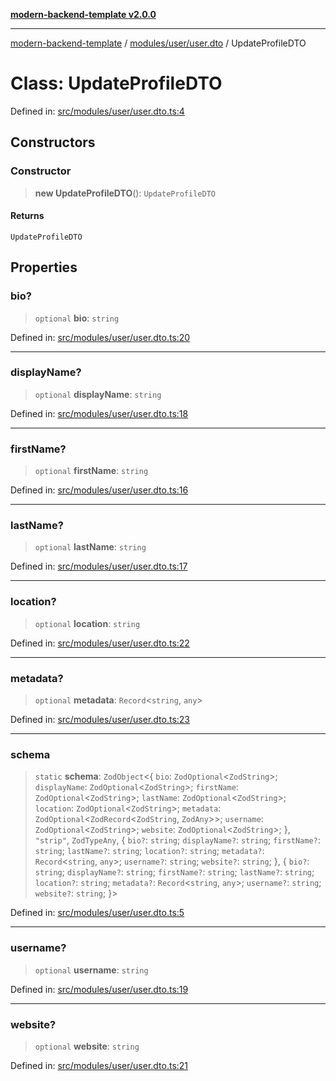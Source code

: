 [**modern-backend-template v2.0.0**](../../../../README.md)

***

[modern-backend-template](../../../../modules.md) / [modules/user/user.dto](../README.md) / UpdateProfileDTO

# Class: UpdateProfileDTO

Defined in: [src/modules/user/user.dto.ts:4](https://github.com/maemreyo/saas-4cus-nodejs/blob/1a77de11cd6eaefe66c31c7f5de281673fc25ce5/src/modules/user/user.dto.ts#L4)

## Constructors

### Constructor

> **new UpdateProfileDTO**(): `UpdateProfileDTO`

#### Returns

`UpdateProfileDTO`

## Properties

### bio?

> `optional` **bio**: `string`

Defined in: [src/modules/user/user.dto.ts:20](https://github.com/maemreyo/saas-4cus-nodejs/blob/1a77de11cd6eaefe66c31c7f5de281673fc25ce5/src/modules/user/user.dto.ts#L20)

***

### displayName?

> `optional` **displayName**: `string`

Defined in: [src/modules/user/user.dto.ts:18](https://github.com/maemreyo/saas-4cus-nodejs/blob/1a77de11cd6eaefe66c31c7f5de281673fc25ce5/src/modules/user/user.dto.ts#L18)

***

### firstName?

> `optional` **firstName**: `string`

Defined in: [src/modules/user/user.dto.ts:16](https://github.com/maemreyo/saas-4cus-nodejs/blob/1a77de11cd6eaefe66c31c7f5de281673fc25ce5/src/modules/user/user.dto.ts#L16)

***

### lastName?

> `optional` **lastName**: `string`

Defined in: [src/modules/user/user.dto.ts:17](https://github.com/maemreyo/saas-4cus-nodejs/blob/1a77de11cd6eaefe66c31c7f5de281673fc25ce5/src/modules/user/user.dto.ts#L17)

***

### location?

> `optional` **location**: `string`

Defined in: [src/modules/user/user.dto.ts:22](https://github.com/maemreyo/saas-4cus-nodejs/blob/1a77de11cd6eaefe66c31c7f5de281673fc25ce5/src/modules/user/user.dto.ts#L22)

***

### metadata?

> `optional` **metadata**: `Record`\<`string`, `any`\>

Defined in: [src/modules/user/user.dto.ts:23](https://github.com/maemreyo/saas-4cus-nodejs/blob/1a77de11cd6eaefe66c31c7f5de281673fc25ce5/src/modules/user/user.dto.ts#L23)

***

### schema

> `static` **schema**: `ZodObject`\<\{ `bio`: `ZodOptional`\<`ZodString`\>; `displayName`: `ZodOptional`\<`ZodString`\>; `firstName`: `ZodOptional`\<`ZodString`\>; `lastName`: `ZodOptional`\<`ZodString`\>; `location`: `ZodOptional`\<`ZodString`\>; `metadata`: `ZodOptional`\<`ZodRecord`\<`ZodString`, `ZodAny`\>\>; `username`: `ZodOptional`\<`ZodString`\>; `website`: `ZodOptional`\<`ZodString`\>; \}, `"strip"`, `ZodTypeAny`, \{ `bio?`: `string`; `displayName?`: `string`; `firstName?`: `string`; `lastName?`: `string`; `location?`: `string`; `metadata?`: `Record`\<`string`, `any`\>; `username?`: `string`; `website?`: `string`; \}, \{ `bio?`: `string`; `displayName?`: `string`; `firstName?`: `string`; `lastName?`: `string`; `location?`: `string`; `metadata?`: `Record`\<`string`, `any`\>; `username?`: `string`; `website?`: `string`; \}\>

Defined in: [src/modules/user/user.dto.ts:5](https://github.com/maemreyo/saas-4cus-nodejs/blob/1a77de11cd6eaefe66c31c7f5de281673fc25ce5/src/modules/user/user.dto.ts#L5)

***

### username?

> `optional` **username**: `string`

Defined in: [src/modules/user/user.dto.ts:19](https://github.com/maemreyo/saas-4cus-nodejs/blob/1a77de11cd6eaefe66c31c7f5de281673fc25ce5/src/modules/user/user.dto.ts#L19)

***

### website?

> `optional` **website**: `string`

Defined in: [src/modules/user/user.dto.ts:21](https://github.com/maemreyo/saas-4cus-nodejs/blob/1a77de11cd6eaefe66c31c7f5de281673fc25ce5/src/modules/user/user.dto.ts#L21)

